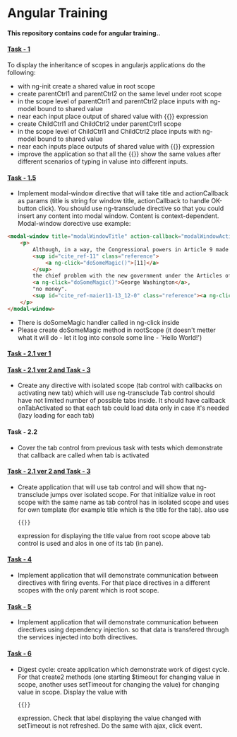 # Angular Training

#### This repository contains code for angular training..

#### [Task - 1]
 To display the inheritance of scopes in angularjs applications do the following:
 - with ng-init create a shared value in root scope
 - create parentCtrl1 and parentCtrl2 on the same level under root scope
 - in the scope level of parentCtrl1 and parentCtrl2 place inputs with ng-model bound to shared value
 - near each input place output of shared value with {{}} expression
 - create ChildCtrl1 and ChildCtrl2 under parentCtrl1 scope
 - in the scope level of ChildCtrl1 and ChildCtrl2 place inputs with ng-model bound to shared value
 - near each inputs place outputs of shared value with {{}} expression
 - improve the application so that all the {{}} show the same values after different scenarios of typing in valuse into different inputs.

#### [Task - 1.5]
 - Implement modal-window directive that will take title and actionCallback as params (title is string for window title, actionCallback to handle OK-button click). 
You should use ng-transclude directive so that you could insert any content into modal window. Content is context-dependent. Modal-window dorective use example:
```html
<modal-window title="modalWindowTitle" action-callback="modalWindowActionHandler">
	<p>
		Although, in a way, the Congressional powers in Article 9 made the "league of states as cohesive and strong as any similar sort of republican confederation in history",
		<sup id="cite_ref-11" class="reference">
			<a ng-click="doSomeMagic()">[11]</a>
		</sup>
		the chief problem with the new government under the Articles of Confederation was, in the words of 
		<a ng-click="doSomeMagic()">George Washington</a>, 
		"no money".
		<sup id="cite_ref-maier11-13_12-0" class="reference"><a ng-click="doSomeMagic()">[12]</a></sup>...	
	</p>
</modal-window>
```
 - There is doSomeMagic handler called in ng-click inside
 - Please create doSomeMagic method in rootScope (it doesn't metter what it will do - let it log into console some line - 'Hello World!')

#### [Task - 2.1 ver 1]
#### [Task - 2.1 ver 2 and Task - 3]
 - Create any directive with isolated scope (tab control with callbacks on activating new tab) which will use ng-transclude
	Tab control should have not limited number of possible tabs inside. 
    It should have callback onTabActivated so that each tab could load data only in case it's needed (lazy loading for each tab)
	
#### Task - 2.2
 - Cover the tab control from previous task with tests which demonstrate that callback are called when tab is activated

#### [Task - 2.1 ver 2 and Task - 3]
- Create application that will use tab control and will show that ng-transclude jumps over isolated scope.
	For that initialize value in root scope with the same name as tab control has in isolated scope and uses for own template (for example title which is the title for the tab).
	also use

      {{}}

    expression for displaying the title value from root scope above tab control is used and alos in one of its tab (in pane).

#### [Task - 4]
- Implement application that will demonstrate communication between directives with firing events.
	For that place directives in a different scopes with the only parent which is root scope.

#### [Task - 5]
- Implement application that will demonstrate communication between directives using dependency injection.
	so that data is transfered through the services injected into both directives.

#### [Task - 6]

- Digest cycle: create application which demonstrate work of digest cycle. For that create2 methods (one starting $timeout for changing value in scope, another uses setTimeout for changing the value) for changing value in scope. Display the value with

      {{}}

    expression. Check that label displaying the value changed with setTimeout is not refreshed.  	Do the same with ajax, click event.

[//]: # (These are reference links used in the body of this note and get stripped out when the markdown processor does its job. There is no need to format nicely because it shouldn't be seen. Thanks SO - http://stackoverflow.com/questions/4823468/store-comments-in-markdown-syntax)

   [Task - 1]: <//niknik19.github.io/angular-training/index1.html>
   [Task - 1.5]: <//niknik19.github.io/angular-training/index1.5.html>
   [Task - 2.1 ver 1]: <//niknik19.github.io/angular-training/index2.html>
   [Task - 2.1 ver 2 and Task - 3]: <//niknik19.github.io/angular-training/index2.ver2.html>
   [Task - 4]: <//niknik19.github.io/angular-training/index4.html>
   [Task - 5]: <//niknik19.github.io/angular-training/index5.html>
   [Task - 6]: <//niknik19.github.io/angular-training/index6.html>
